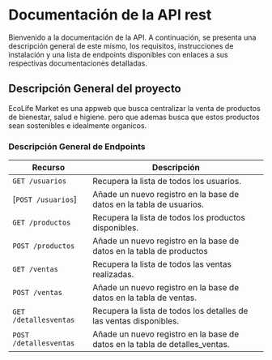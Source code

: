 # Documentación de la API rest

Bienvenido a la documentación de la API. A continuación, se presenta una descripción general de este mismo, los requisitos, instrucciones de instalación y una lista
de endpoints disponibles con enlaces a sus respectivas documentaciones detalladas.

## Descripción General del proyecto

EcoLife Market es una appweb que busca centralizar la venta de productos de bienestar, salud e higiene. pero que ademas busca que estos productos sean sostenibles e idealmente organicos.

### Descripción General de Endpoints

| Recurso                    | Descripción |
| -------------------------- | ----------- |
| `GET /usuarios`               | Recupera la lista de todos los usuarios. |
| [`POST /usuarios`]   | Añade un nuevo registro en la base de datos en la tabla de usuarios. |
| `GET /productos`             | Recupera la lista de todos los productos disponibles. |
| `POST /productos`        | Añade un nuevo registro en la base de datos en la tabla de productos |
| `GET /ventas`             | Recupera la lista de todos las ventas realizadas. |
| `POST /ventas`        | Añade un nuevo registro en la base de datos en la tabla de ventas. |
| `GET /detallesventas`             | Recupera la lista de todos los detalles de las ventas disponibles. |
| `POST /detallesventas`        | Añade un nuevo registro en la base de datos en la tabla de detalles_ventas. |

